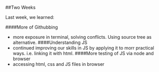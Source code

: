 

##Two Weeks

Last week, we learned:

####More of Githubbing
- more exposure in terminal, solving conflicts. Using source tree as alternative.
####Understanding JS
- continued improving our skills in JS by applying it to morr practical ways. i.e. linking it with html.
####More testing of JS via node and browser
- accessing html, css and JS files in browser


